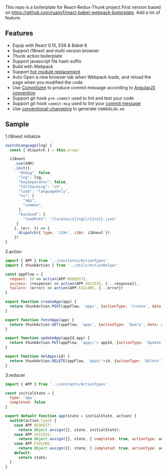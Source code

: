 This repo is a boilerplate for React-Redux-Thunk project.First version based on https://github.com/ruanyf/react-babel-webpack-boilerplate.
Add a lot of feature.

## Features

- Equip with React 0.15, ES6 & Babel 6
- Support i18next and multi version browser
- Thunk action boilerplate
- Support javascript file hash suffix
- Build with Webpack
- Support [hot module replacement](https://webpack.github.io/docs/hot-module-replacement.html)
- Auto Open a new browser tab when Webpack loads, and reload the page when you modified the code
- Use [Commitizen](https://github.com/commitizen/cz-cli) to produce commit message according to [AngularJS convention](https://github.com/angular/angular.js/blob/master/CONTRIBUTING.md#-git-commit-guidelines)
- Support git hook `pre-commit` used to lint and test your code
- Support git hook `commit-msg` used to lint your [commit message](https://github.com/kentcdodds/validate-commit-msg)
- Use [conventional-changelog](https://github.com/ajoslin/conventional-changelog) to generate `CHANGELOG.md`

## Sample
1.i18next initialize

```javascript
switchLanguage(lng) {
  const { dispatch } = this.props

  i18next
    .use(XHR)
    .init({
      "debug": false,
      "lng": lng,
      "keySeparator": false,
      "fallbackLng": "zh",
      "load": "languageOnly",
      "ns": [
        "app",
        "common",
      ],
      "backend": {
        "loadPath": "/locales/{{lng}}/{{ns}}.json"
     }
    }, (err, t) => {
      dispatch({ type: 'i18n', i18n: i18next })
    })
}
```
2.action

```javascript
import { APP } from '../constants/ActionTypes'
import { thunkAction } from '../utils/ActionHelper'

const appFlow = {
  request: () => action(APP.REQUEST),
  success: (response) => action(APP.SUCCESS, {...response}),
  failure: (error) => action(APP.FAILURE, {...error})
}

export function createApp(app) {
  return thunkAction.POST(appFlow, 'apps', {actionType: 'Create', data: app})
}

export function fetchApp(app) {
  return thunkAction.GET(appFlow, 'apps', {actionType: 'Query', data: app})
}

export function updateApp(appId,app) {
  return thunkAction.PUT(appFlow, 'apps/'+ appId, {actionType: 'Update', data: app})
}

export function delApps(id) {
  return thunkAction.DELETE(appFlow, 'apps/'+id, {actionType: 'Delete'})
}
```

3.reducer

```javascript
import { APP } from '../constants/ActionTypes'

const initialState = {
  type: 'app',
  completed: false
}

export default function app(state = initialState, action) {
  switch(action.type) {
    case APP.REQUEST:
      return Object.assign({}, state, initialState);
    case APP.SUCCESS:
      return Object.assign({}, state, { completed: true, actionType: action.actionType, maxResults:action.maxResults});
    case APP.FAILURE:
      return Object.assign({}, state, { completed: true, actionType: action.actionType, error: action.error});
    default:
      return state;
  }
}
```   

